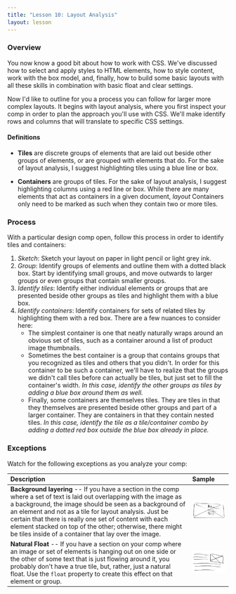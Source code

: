 ```yaml
---
title: "Lesson 10: Layout Analysis"
layout: lesson
---
```


### Overview

You now know a good bit about how to work with CSS. We've discussed how to select and apply styles to HTML elements, how to style content, work with the box model, and, finally, how to build some basic layouts with all these skills in combination with basic float and clear settings.

Now I'd like to outline for you a process you can follow for larger more complex layouts. It begins with layout analysis, where you first inspect your comp in order to plan the approach you'll use with CSS. We'll make identify rows and columns that will translate to specific CSS settings.

#### Definitions

* **Tiles** are discrete groups of elements that are laid out beside other groups of elements, or are grouped with elements that do. For the sake of layout analysis, I suggest highlighting tiles using a blue line or box.

* **Containers** are groups of tiles. For the sake of layout analysis, I suggest highlighting columns using a red line or box. While there are many elements that act as containers in a given document, *layout* Containers only need to be marked as such when they contain two or more tiles.

### Process

With a particular design comp open, follow this process in order to identify tiles and containers:

1. *Sketch*: Sketch your layout on paper in light pencil or light grey ink.
2. *Group*: Identify groups of elements and outline them with a dotted black box. Start by identifying small groups, and move outwards to larger groups or even groups that contain smaller groups.
3. *Identify tiles*: Identify either individual elements or groups that are presented beside other groups as tiles and highlight them with a blue box.
4. *Identify containers*: Identify containers for sets of related tiles by highlighting them with a red box. There are a few nuances to consider here:
    * The simplest container is one that neatly naturally wraps around an obvious set of tiles, such as a container around a list of product image thumbnails.
    * Sometimes the best container is a group that contains groups that you recognized as tiles and others that you didn't. In order for this container to be such a container, we'll have to realize that the groups we didn't call tiles before can actually be tiles, but just set to fill the container's width. *In this case, identify the other groups as tiles by adding a blue box around them as well.*
    * Finally, some containers are themselves tiles. They are tiles in that they themselves are presented beside other groups and part of a larger container. They are containers in that they contain nested tiles. *In this case, identify the tile as a tile/container combo by adding a dotted red box outside the blue box already in place.*

### Exceptions

Watch for the following exceptions as you analyze your comp:

| Description | Sample | 
|:--|:--|
| **Background layering** -- If you have a section in the comp where a set of text is laid out overlapping with the image as a background, the image should be seen as a background of an element and not as a tile for layout analysis. Just be certain that there is really one set of content with each element stacked on top of the other; otherwise, there might be tiles inside of a container that lay over the image. | ![](/images/la-x-faux-col.png) | 
| **Natural Float** -- If you have a section on your comp where an image or set of elements is hanging out on one side or the other of some text that is just flowing around it, you probably don't have a true tile, but, rather, just a natural float. Use the `float` property to create this effect on that element or group. | ![](/images/la-x-natural-float.png) |

